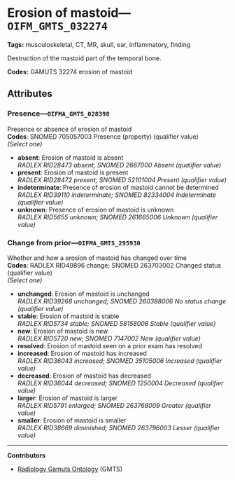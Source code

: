 # Erosion of mastoid—`OIFM_GMTS_032274`

**Tags:** musculoskeletal, CT, MR, skull, ear, inflammatory, finding

Destruction of the mastoid part of the temporal bone.

**Codes:** GAMUTS 32274 erosion of mastoid

## Attributes

### Presence—`OIFMA_GMTS_028398`

Presence or absence of erosion of mastoid  
**Codes**: SNOMED 705057003 Presence (property) (qualifier value)  
*(Select one)*

- **absent**: Erosion of mastoid is absent  
_RADLEX RID28473 absent; SNOMED 2667000 Absent (qualifier value)_
- **present**: Erosion of mastoid is present  
_RADLEX RID28472 present; SNOMED 52101004 Present (qualifier value)_
- **indeterminate**: Presence of erosion of mastoid cannot be determined  
_RADLEX RID39110 indeterminate; SNOMED 82334004 Indeterminate (qualifier value)_
- **unknown**: Presence of erosion of mastoid is unknown  
_RADLEX RID5655 unknown; SNOMED 261665006 Unknown (qualifier value)_

### Change from prior—`OIFMA_GMTS_295930`

Whether and how a erosion of mastoid has changed over time  
**Codes**: RADLEX RID49896 change; SNOMED 263703002 Changed status (qualifier value)  
*(Select one)*

- **unchanged**: Erosion of mastoid is unchanged  
_RADLEX RID39268 unchanged; SNOMED 260388006 No status change (qualifier value)_
- **stable**: Erosion of mastoid is stable  
_RADLEX RID5734 stable; SNOMED 58158008 Stable (qualifier value)_
- **new**: Erosion of mastoid is new  
_RADLEX RID5720 new; SNOMED 7147002 New (qualifier value)_
- **resolved**: Erosion of mastoid seen on a prior exam has resolved  
- **increased**: Erosion of mastoid has increased  
_RADLEX RID36043 increased; SNOMED 35105006 Increased (qualifier value)_
- **decreased**: Erosion of mastoid has decreased  
_RADLEX RID36044 decreased; SNOMED 1250004 Decreased (qualifier value)_
- **larger**: Erosion of mastoid is larger  
_RADLEX RID5791 enlarged; SNOMED 263768009 Greater (qualifier value)_
- **smaller**: Erosion of mastoid is smaller  
_RADLEX RID38669 diminished; SNOMED 263796003 Lesser (qualifier value)_

---

**Contributors**

- [Radiology Gamuts Ontology](https://gamuts.net/) (GMTS)